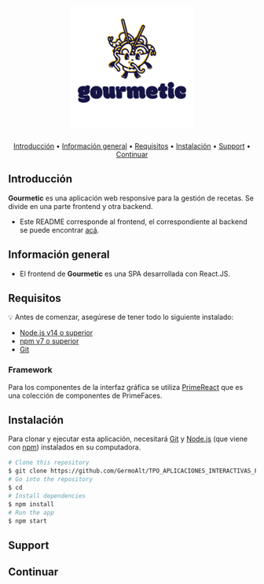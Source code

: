 <h1 align="center">
  <br>
    <img src="https://github.com/GermoAlt/TPO_APLICACIONES_INTERACTIVAS_FRONT/blob/prueba-readme/src/logo.svg?raw=true" alt="gourmetic" width="250">
</h1>


<p align="center">
  <a href="#introducción">Introducción</a> •
  <a href="#información-general">Información general</a> •
  <a href="#requisitos">Requisitos</a> •
  <a href="#instalación">Instalación</a> •
  <a href="#support">Support</a> •
  <a href="#continuar">Continuar</a>
</p>

## Introducción
**Gourmetic** es una aplicación web responsive para la gestión de recetas. Se divide en una parte frontend y otra backend.
* Este README corresponde al frontend, el correspondiente al backend se puede encontrar [acá](https://github.com/GermoAlt/TPO_APLICACIONES_INTERACTIVAS_BACK/blob/main/README.md).

## Información general
* El frontend de **Gourmetic** es una SPA desarrollada con React.JS.

## Requisitos

:bulb: Antes de comenzar, asegúrese de tener todo lo siguiente instalado:

- [ Node.js v14 o superior ](https://nodejs.org/en/download/)
- [ npm v7 o superior ](https://github.blog/2020-10-13-presenting-v7-0-0-of-the-npm-cli/)
- [ Git ](https://git-scm.com/book/en/v2/Getting-Started-Installing-Git/)

### Framework
Para los componentes de la interfaz gráfica se utiliza [PrimeReact](https://www.primefaces.org/primereact/) que es una colección de componentes de PrimeFaces. 


## Instalación
Para clonar y ejecutar esta aplicación, necesitará [Git](https://git-scm.com) y [Node.js](https://nodejs.org/en/download/) (que viene con [npm](http://npmjs.com)) instalados en su computadora.

```bash
# Clone this repository
$ git clone https://github.com/GermoAlt/TPO_APLICACIONES_INTERACTIVAS_FRONT.git
# Go into the repository
$ cd 
# Install dependencies
$ npm install
# Run the app
$ npm start
```





## Support


## Continuar

